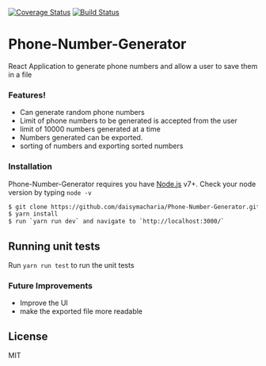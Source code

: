 [![Coverage Status](https://coveralls.io/repos/github/daisymacharia/Phone-Number-Generator/badge.svg?branch=master)](https://coveralls.io/github/daisymacharia/Phone-Number-Generator?branch=master)
[![Build Status](https://travis-ci.org/daisymacharia/Phone-Number-Generator.svg?branch=master)](https://travis-ci.org/daisymacharia/Phone-Number-Generator)

# Phone-Number-Generator

React Application to generate phone numbers and allow a user to save them in a file

### Features!

- Can generate random phone numbers
- Limit of phone numbers to be generated is accepted from the user
- limit of 10000 numbers generated at a time
- Numbers generated can be exported.
- sorting of numbers and exporting sorted numbers

### Installation

Phone-Number-Generator requires you have [Node.js](https://nodejs.org/) v7+. Check your node version by typing `node -v`

```sh
$ git clone https://github.com/daisymacharia/Phone-Number-Generator.git
$ yarn install
$ run `yarn run dev` and navigate to `http://localhost:3000/`
```

## Running unit tests

Run `yarn run test` to run the unit tests

### Future Improvements

- Improve the UI
- make the exported file more readable

## License

MIT
